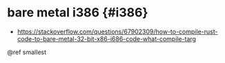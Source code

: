 # bare metal i386 {#i386}

* https://stackoverflow.com/questions/67902309/how-to-compile-rust-code-to-bare-metal-32-bit-x86-i686-code-what-compile-targ

@ref smallest
